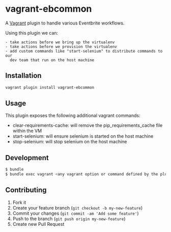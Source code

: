 # vagrant-ebcommon

A [Vagrant](http://www.vagrantup.com/) plugin to handle various Eventbrite workflows.

Using this plugin we can:

    - take actions before we bring up the virtualenv
    - take actions before we provision the virtualenv
    - add custom commands like "start-selenium" to distribute commands to our
      dev team that run on the host machine

## Installation

``` bash
vagrant plugin install vagrant-ebcommon
```

## Usage

This plugin exposes the following additional vagrant commands:

* clear-requirements-cache: will remove the pip_requirements_cache file within the VM
* start-selenium: will ensure selenium is started on the host machine
* stop-selenium: will stop selenium on the host machine

## Development

``` bash
$ bundle
$ bundle exec vagrant <any vagrant option or command defined by the plugin>
```

## Contributing

1. Fork it
2. Create your feature branch (`git checkout -b my-new-feature`)
3. Commit your changes (`git commit -am 'Add some feature'`)
4. Push to the branch (`git push origin my-new-feature`)
5. Create new Pull Request
